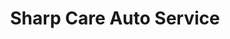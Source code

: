 ---
title: "Sharp Care Auto Service"
url: /cleveland-heights/sharp-care-auto-service/
shop: car repair
---
